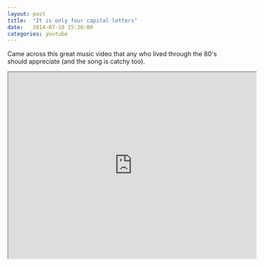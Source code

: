 ```yaml
---
layout: post
title:  "It is only four capital letters"
date:   2014-07-10 15:26:00
categories: youtube
---
```


Came across this great music video that any who lived through the 80's should appreciate (and the song is catchy too).

<iframe width="560" height="420" src="http://www.youtube.com/embed/GiDsLRQg_g4?color=white&amp;theme=light"></iframe>

